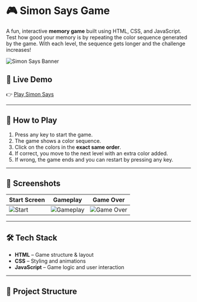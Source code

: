 # 🎮 Simon Says Game

A fun, interactive **memory game** built using HTML, CSS, and JavaScript. Test how good your memory is by repeating the color sequence generated by the game. With each level, the sequence gets longer and the challenge increases!

![Simon Says Banner](./assets/simon-banner.png)

## 🔗 Live Demo

👉 [Play Simon Says](https://your-deployment-link.com)

---

## 🧠 How to Play

1. Press any key to start the game.
2. The game shows a color sequence.
3. Click on the colors in the **exact same order**.
4. If correct, you move to the next level with an extra color added.
5. If wrong, the game ends and you can restart by pressing any key.

---

## 📸 Screenshots

| Start Screen | Gameplay | Game Over |
|--------------|----------|-----------|
| ![Start](./assets/start.png) | ![Gameplay](./assets/playing.png) | ![Game Over](./assets/gameover.png) |

---

## 🛠️ Tech Stack

- **HTML** – Game structure & layout
- **CSS** – Styling and animations
- **JavaScript** – Game logic and user interaction

---

## 📁 Project Structure


